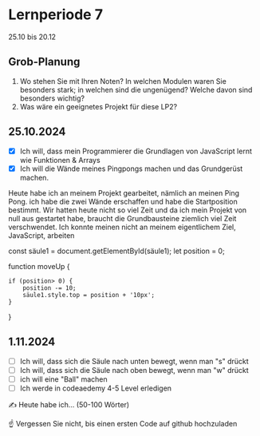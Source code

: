
# Lernperiode 7

25.10 bis 20.12

## Grob-Planung

1. Wo stehen Sie mit Ihren Noten? In welchen Modulen waren Sie besonders stark; in welchen sind die ungenügend? Welche davon sind besonders wichtig?
2. Was wäre ein geeignetes Projekt für diese LP2?

## 25.10.2024

- [X] Ich will, dass mein Programmierer die Grundlagen von JavaScript lernt wie Funktionen & Arrays
- [X] Ich will die Wände meines Pingpongs machen und das Grundgerüst machen.

Heute habe ich an meinem Projekt gearbeitet, nämlich an meinen Ping Pong. ich habe die zwei Wände erschaffen und habe die Startposition bestimmt. Wir hatten heute nicht so viel Zeit und da ich mein Projekt von null aus gestartet habe, braucht die Grundbausteine ziemlich viel Zeit verschwendet. Ich konnte meinen nicht an meinem eigentlichem Ziel, JavaScript, arbeiten


const säule1 = document.getElementById(säule1);
let position = 0;



function moveUp {

    if (position> 0) {
        position -= 10;
        säule1.style.top = position + '10px';
    }
}

## 1.11.2024

- [ ] Ich will, dass sich die Säule nach unten bewegt, wenn man "s" drückt 
- [ ] Ich will, dass sich die Säule nach oben bewegt, wenn man "w" drückt
- [ ] ich will eine "Ball" machen
- [ ] Ich werde in codeaedemy 4-5 Level erledigen

✍️ Heute habe ich... (50-100 Wörter)

☝️ Vergessen Sie nicht, bis einen ersten Code auf github hochzuladen
